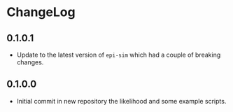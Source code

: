 # ChangeLog

## 0.1.0.1

- Update to the latest version of `epi-sim` which had a couple of breaking
  changes.

## 0.1.0.0

- Initial commit in new repository the likelihood and some example scripts.
